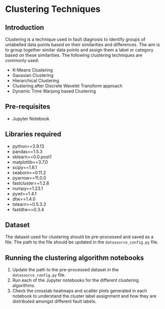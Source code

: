 # Clustering Techniques

## Introduction
Clustering is a technique used in fault diagnosis to identify groups of unlabelled data points based on their similarities and differences. The aim is to group together similar data points and assign them a label or category based on these similarities. The following clustering techniques are commonly used:

- K-Means Clustering
- Gaussian Clustering
- Hierarchical Clustering
- Clustering after Discrete Wavelet Transform approach
- Dynamic Time Warping based Clustering 

## Pre-requisites
- Jupyter Notebook

## Libraries required
- python==3.9.13
- pandas==1.5.3
- sklearn==0.0.post1
- matplotlib==3.7.0
- scipy==1.8.1
- seaborn==0.11.2
- pyarrow==11.0.0
- fastcluster==1.2.6
- numpy==1.23.1
- pywt==1.4.1
- dtw==1.4.0
- tslearn==0.5.3.2
- fastdtw==0.3.4

## Dataset
The dataset used for clustering should be pre-processed and saved as a file. The path to the file should be updated in the `datasource_config.py` file.

## Running the clustering algorithm notebooks
1. Update the path to the pre-processed dataset in the `datasource_config.py` file.
2. Run each of the Jupyter notebooks for the different clustering algorithms.
3. Check the crosstab heatmaps and scatter plots generated in each notebook to understand the cluster label assignment and how they are distributed amongst different fault labels.
